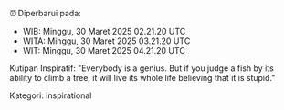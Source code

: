 ⏰ Diperbarui pada:
- WIB: Minggu, 30 Maret 2025 02.21.20 UTC
- WITA: Minggu, 30 Maret 2025 03.21.20 UTC
- WIT: Minggu, 30 Maret 2025 04.21.20 UTC

Kutipan Inspiratif:
"Everybody is a genius. But if you judge a fish by its ability to climb a tree, it will live its whole life believing that it is stupid."


Kategori: inspirational

